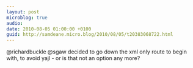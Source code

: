 ```yaml
---
layout: post
microblog: true
audio: 
date: 2010-08-05 01:00:00 +0100
guid: http://samdeane.micro.blog/2010/08/05/t20383068722.html
---
```

@richardbuckle @sgaw decided to go down the xml only route to begin with, to avoid yajl - or is that not an option any more?
